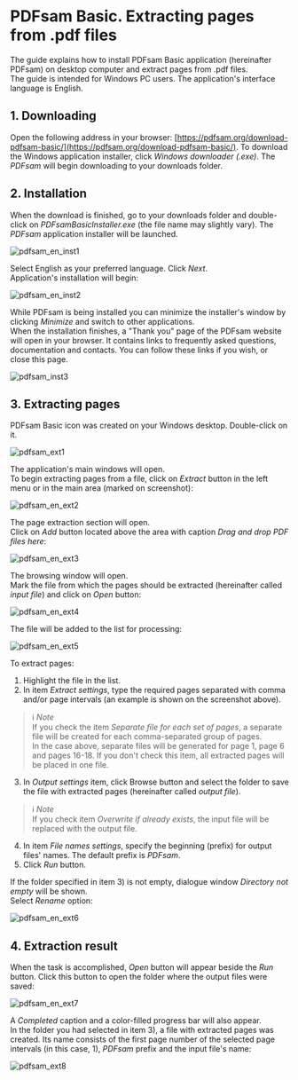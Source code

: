 # PDFsam Basic. Extracting pages from .pdf files

The guide explains how to install PDFsam Basic application (hereinafter PDFsam) on desktop computer and extract pages from .pdf files.  
The guide is intended for Windows PC users. The application's interface language is English.


## 1. Downloading
Open the following address in your browser: [https://pdfsam.org/download-pdfsam-basic/](https://pdfsam.org/download-pdfsam-basic/).
To download the Windows application installer, click _Windows downloader (.exe)_. The _PDFsam_ will begin downloading to your downloads folder. 

## 2. Installation
When the download is finished, go to your downloads folder and double-click on _PDFsamBasicInstaller.exe_ (the file name may slightly vary).
The _PDFsam_ application installer will be launched.

![pdfsam_en_inst1](https://github.com/vrbtm/tech_writing/blob/b54df565432fb649449220e66c80151fdc663c34/img/pdfsam_en_inst1.png)

Select English as your preferred language. Click _Next_.  
Application's installation will begin:

![pdfsam_en_inst2](https://github.com/vrbtm/tech_writing/blob/b54df565432fb649449220e66c80151fdc663c34/img/pdfsam_en_inst2.png)

While PDFsam is being installed you can minimize the installer's window by clicking _Minimize_ and switch to other applications.  
When the installation finishes, a "Thank you" page of the PDFsam website will open in your browser. It contains links to frequently asked questions, documentation and contacts. You can follow these links if you wish, or close this page.

![pdfsam_inst3](https://github.com/vrbtm/tech_writing/blob/b54df565432fb649449220e66c80151fdc663c34/img/pdfsam_inst3.png) 

## 3. Extracting pages
PDFsam Basic icon was created on your Windows desktop. Double-click on it.

![pdfsam_ext1](pdfsam_ext1.png) 

The application's main windows will open.  
To begin extracting pages from a file, click on _Extract_ button in the left menu or in the main area (marked on screenshot):

![pdfsam_en_ext2](https://github.com/vrbtm/tech_writing/blob/b54df565432fb649449220e66c80151fdc663c34/img/pdfsam_en_ext2.png)

The page extraction section will open.  
Click on _Add_ button located above the area with caption _Drag and drop PDF files here_:

![pdfsam_en_ext3](https://github.com/vrbtm/tech_writing/blob/b54df565432fb649449220e66c80151fdc663c34/img/pdfsam_en_ext3.png)

The browsing window will open.  
Mark the file from which the pages should be extracted (hereinafter called *input file*) and click on _Open_ button:

![pdfsam_en_ext4](https://github.com/vrbtm/tech_writing/blob/b54df565432fb649449220e66c80151fdc663c34/img/pdfsam_en_ext4.png)

The file will be added to the list for processing:

![pdfsam_en_ext5](https://github.com/vrbtm/tech_writing/blob/b54df565432fb649449220e66c80151fdc663c34/img/pdfsam_en_ext5.png)

To extract pages:

  1) Highlight the file in the list.
  2) In item _Extract settings_, type the required pages separated with comma and/or page intervals (an example is shown on the screenshot above).  


> :information_source: *Note*  
> If you check the item _Separate file for each set of pages_, a separate file will be created for each comma-separated group of pages.  
> In the case above, separate files will be generated for page 1, page 6 and pages 16-18. If you don't check this item, all extracted pages will be placed in one file.


  3) In _Output settings_ item, click Browse button and select the folder to save the file with extracted pages (hereinafter called *output file*).


> :information_source: *Note*  
> If you check item _Overwrite if already exists_, the input file will be replaced with the output file.


  4) In item _File names settings_, specify the beginning (prefix) for output files' names. The default prefix is _PDFsam_.
  5) Click _Run_ button.

If the folder specified in item 3) is not empty, dialogue window _Directory not empty_ will be shown.  
Select _Rename_ option:

![pdfsam_en_ext6](https://github.com/vrbtm/tech_writing/blob/b54df565432fb649449220e66c80151fdc663c34/img/pdfsam_en_ext6.png)

## 4. Extraction result
When the task is accomplished, _Open_ button will appear beside the _Run_ button. Click this button to open the folder where the output files were saved:

![pdfsam_en_ext7](https://github.com/vrbtm/tech_writing/blob/b54df565432fb649449220e66c80151fdc663c34/img/pdfsam_en_ext7.png)

A _Completed_ caption and a color-filled progress bar will also appear.  
In the folder you had selected in item 3), a file with extracted pages was created. Its name consists of the first page number of the selected page intervals (in this case, 1), _PDFsam_ prefix and the input file's name:

![pdfsam_ext8](https://github.com/vrbtm/tech_writing/blob/b54df565432fb649449220e66c80151fdc663c34/img/pdfsam_ext8.png)